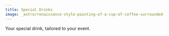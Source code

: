 ```yaml
---
title: Special Drinks
image: _astro/renaissance-style-painting-of-a-cup-of-coffee-surrounded-by-balloons-streamers-party-close-up-pa-247189743.png
---
```

Your special drink, tailored to your event.
